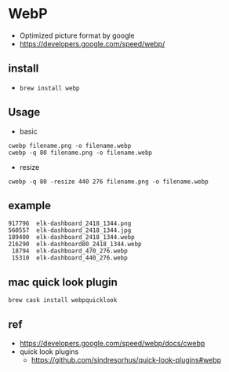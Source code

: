 # WebP
* Optimized picture format by google
* https://developers.google.com/speed/webp/

## install
* `brew install webp`

## Usage
* basic
```
cwebp filename.png -o filename.webp
cwebp -q 80 filename.png -o filename.webp
```

* resize
```
cwebp -q 80 -resize 440 276 filename.png -o filename.webp
```

## example
```
917796  elk-dashboard_2418_1344.png
560557  elk-dashboard_2418_1344.jpg
189400  elk-dashboard_2418_1344.webp
216290  elk-dashboard80_2418_1344.webp
 18794  elk-dashboard_470_276.webp
 15310  elk-dashboard_440_276.webp
```

## mac quick look plugin
```
brew cask install webpquicklook
```

## ref
* https://developers.google.com/speed/webp/docs/cwebp
* quick look plugins
  * https://github.com/sindresorhus/quick-look-plugins#webp
